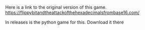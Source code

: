 Here is a link to the original version of this game.
https://flippybitandtheattackofthehexadecimalsfrombase16.com/

In releases is the python game for this. Download it there
